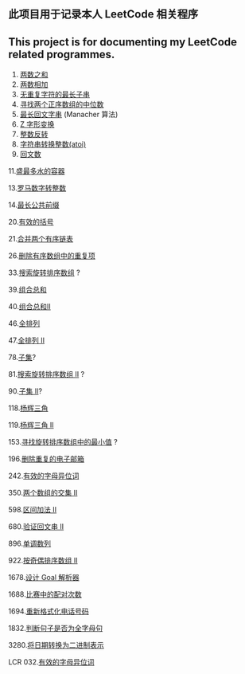 ## 此项目用于记录本人 LeetCode 相关程序

## This project is for documenting my LeetCode related programmes.

1. [两数之和](Code/0001.ipynb)
2. [两数相加](Code/0002.ipynb)
3. [无重复字符的最长子串](Code/0003.ipynb)
4. [寻找两个正序数组的中位数](Code/0004.ipynb)
5. [最长回文字串](Code/0005.ipynb) (Manacher 算法)
6. [Z 字形变换](Code/0006.ipynb)
7. [整数反转](Code/0007.ipynb)
8. [字符串转换整数(atoi)](Code/0008.ipynb)
9. [回文数](Code/0009.ipynb)

11.[盛最多水的容器](Code/0011.ipynb)

13.[罗马数字转整数](Code/0013.ipynb)

14.[最长公共前缀](Code/0014.ipynb)


20.[有效的括号](Code/0020.ipynb)

21.[合并两个有序链表](Code/0021.ipynb)


26.[删除有序数组中的重复项](Code/0026.ipynb)

33.[搜索旋转排序数组](Code/0033.ipynb) ?


39.[组合总和](Code/0039.ipynb)

40.[组合总和II](Code/0040.ipynb)

46.[全排列](Code/0046.ipynb)

47.[全排列 II](Code/0047.ipynb)

78.[子集](Code/0078.ipynb)?

81.[搜索旋转排序数组 II](Code/0081.ipynb) ?

90.[子集 II](Code/0090.ipynb)?


118.[杨辉三角](Code/0118.ipynb)

119.[杨辉三角 II](Code/0119.ipynb)


153.[寻找旋转排序数组中的最小值](Code/0153.ipynb) ?

196.[删除重复的电子邮箱](Code/0196.ipynb)

242.[有效的字母异位词](Code/0242.ipynb)

350.[两个数组的交集 II](Code/0350.ipynb)


598.[区间加法 II](Code/0598.ipynb)

680.[验证回文串 II](Code/0680.ipynb)

896.[单调数列](Code/0896.ipynb)

922.[按奇偶排序数组 II](Code/0922.ipynb)

1678.[设计 Goal 解析器](Code/1678.ipynb)

1688.[比赛中的配对次数](Code/1688.ipynb)

1694.[重新格式化电话号码](Code/1694.ipynb)

1832.[判断句子是否为全字母句](Code/1832.ipynb)

3280.[将日期转换为二进制表示](Code/3280.ipynb)


LCR 032.[有效的字母异位词](Code/LCR_032.ipynb)